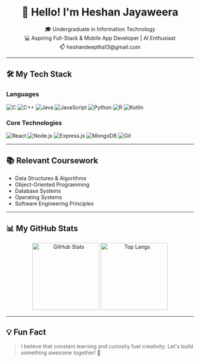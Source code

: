 <h1 align="center">👋 Hello! I'm Heshan Jayaweera</h1>
<p align="center">
  🎓 Undergraduate in Information Technology <br>
  💻 Aspiring Full-Stack & Mobile App Developer | AI Enthusiast <br>
  📫 heshandeeptha13@gmail.com
</p>

---

## 🛠️ My Tech Stack

### Languages
![C](https://img.shields.io/badge/C-00599C?style=for-the-badge&logo=c&logoColor=white)
![C++](https://img.shields.io/badge/C++-00599C?style=for-the-badge&logo=c%2B%2B&logoColor=white)
![Java](https://img.shields.io/badge/Java-ED8B00?style=for-the-badge&logo=java&logoColor=white)
![JavaScript](https://img.shields.io/badge/JavaScript-F7DF1E?style=for-the-badge&logo=javascript&logoColor=black)
![Python](https://img.shields.io/badge/Python-3776AB?style=for-the-badge&logo=python&logoColor=white)
![R](https://img.shields.io/badge/R-276DC3?style=for-the-badge&logo=r&logoColor=white)
![Kotlin](https://img.shields.io/badge/Kotlin-0095D5?style=for-the-badge&logo=kotlin&logoColor=white)

### Core Technologies
![React](https://img.shields.io/badge/React-20232A?style=for-the-badge&logo=react&logoColor=61DAFB)
![Node.js](https://img.shields.io/badge/Node.js-339933?style=for-the-badge&logo=nodedotjs&logoColor=white)
![Express.js](https://img.shields.io/badge/Express.js-000000?style=for-the-badge&logo=express&logoColor=white)
![MongoDB](https://img.shields.io/badge/MongoDB-4EA94B?style=for-the-badge&logo=mongodb&logoColor=white)
![Git](https://img.shields.io/badge/Git-F05032?style=for-the-badge&logo=git&logoColor=white)

---

## 📚 Relevant Coursework
- Data Structures & Algorithms  
- Object-Oriented Programming  
- Database Systems  
- Operating Systems  
- Software Engineering Principles  

---

## 📊 My GitHub Stats

<p align="center">
  <img src="https://github-readme-stats.vercel.app/api?username=Heshan141200&show_icons=true&theme=radical" alt="GitHub Stats" height="180"/>
  <img src="https://github-readme-stats.vercel.app/api/top-langs/?username=Heshan141200&layout=compact&theme=radical" alt="Top Langs" height="180"/>
</p>

---

## 💡 Fun Fact
> I believe that constant learning and curiosity fuel creativity. Let's build something awesome together! 🚀
